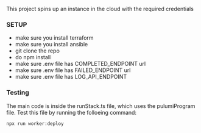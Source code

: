 This project spins up an instance in the cloud with the required credentials

### SETUP

- make sure you install terraform
- make sure you install ansible
- git clone the repo
- do npm install
- make sure .env file has COMPLETED_ENDPOINT url
- make sure .env file has FAILED_ENDPOINT url
- make sure .env file has LOG_API_ENDPOINT

### Testing

The main code is inside the runStack.ts file, which uses the pulumiProgram file. Test this file by running the folloeing command:

```bash
npx run worker:deploy
```

